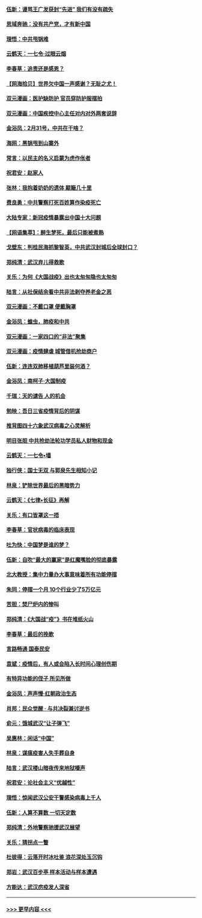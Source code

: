 #### [伍新：谩骂王广发获封“先进” 我们有没有疏失](../pages/nsc993/n11926101.md?t=03091932) 
#### [思域奔驰：没有共产党，才有新中国](../pages/nsc993/n11926058.md?t=03091932) 
#### [理悟：中共甩锅难](../pages/nsc993/n11925355.md?t=03091932) 
#### [云鹤天：一七令·过眼云烟](../pages/nsc993/n11925284.md?t=03091932) 
#### [李春草：追责还是感恩？](../pages/nsc993/n11925274.md?t=03091932) 
#### [【网海拾贝】世界欠中国一声感谢？无耻之尤！](../pages/nsc993/n11925239.md?t=03091932) 
#### [双元漫画：医护缺防护 官员穿防护服摆拍](../pages/nsc993/n11923899.md?t=03091932) 
#### [双元漫画：中国疾控中心主任对内对外两套说辞](../pages/nsc993/n11921994.md?t=03091932) 
#### [金浴凤：2月31号，中共在干啥？](../pages/nsc993/n11922706.md?t=03091932) 
#### [海网：黑锅甩到山寨外](../pages/nsc993/n11922688.md?t=03091932) 
#### [常言：以民主的名义启蒙为虎作伥者](../pages/nsc993/n11922217.md?t=03091932) 
#### [祝君安：赵家人](../pages/nsc993/n11922209.md?t=03091932) 
#### [张林：我抱着奶奶的遗体 颠簸几十里](../pages/nsc993/n11920945.md?t=03091932) 
#### [费良勇：中共警察打死百姓算作染疫死亡](../pages/nsc993/n11919264.md?t=03091932) 
#### [大陆专家：新冠疫情暴露出中国十大问题](../pages/nsc993/n11919187.md?t=03091932) 
#### [【网语集萃】：醉生梦死，最后只能被煮熟](../pages/nsc993/n11918994.md?t=03091932) 
#### [戈壁东：判桂民海抓黎智英，中共武汉封城后全球封口？](../pages/nsc993/n11917982.md?t=03091932) 
#### [郑纯清：武汉弃儿得救歌](../pages/nsc993/n11917881.md?t=03091932) 
#### [关乐：为何《大国战疫》出也太匆匆隐也太匆匆](../pages/nsc993/n11917792.md?t=03091932) 
#### [陆言：从社保结余看中共非法剥夺养老金之恶](../pages/nsc993/n11917084.md?t=03091932) 
#### [双元漫画：不戴口罩 便戴胸罩](../pages/nsc993/n11916447.md?t=03091932) 
#### [金浴凤：蝗虫，肺疫和中共](../pages/nsc993/n11916904.md?t=03091932) 
#### [双元漫画：一家四口的“非法”聚集](../pages/nsc993/n11916378.md?t=03091932) 
#### [双元漫画：疫情肆虐 城管借机抢劫商户](../pages/nsc993/n11916310.md?t=03091932) 
#### [伍新：连连双肺移植葫芦里装何酒？](../pages/nsc993/n11913667.md?t=03091932) 
#### [金浴凤：南柯子·大国制疫](../pages/nsc993/n11913657.md?t=03091932) 
#### [千瑞：天的谴告  人的机会](../pages/nsc993/n11913309.md?t=03091932) 
#### [勉映：吾日三省疫情背后的阴谋](../pages/nsc993/n11913079.md?t=03091932) 
#### [推背图四十六象武汉病毒之心灵解析](../pages/nsc993/n11911761.md?t=03091932) 
#### [明目张胆 中共抢劫法轮功学员私人财物和现金](../pages/nsc993/n11910262.md?t=03091932) 
#### [云鹤天：一七令▪墙](../pages/nsc993/n11910627.md?t=03091932) 
#### [独行侠：国士无双 与郭泉先生相知小记](../pages/nsc993/n11910613.md?t=03091932) 
#### [林泉：铲除世界最后的黑暗势力](../pages/nsc993/n11909320.md?t=03091932) 
#### [云鹤天：《七律▪长征》再解](../pages/nsc993/n11909327.md?t=03091932) 
#### [关乐：有口皆罩这一捂](../pages/nsc993/n11908393.md?t=03091932) 
#### [李春草：官状病毒的临床表现](../pages/nsc993/n11908339.md?t=03091932) 
#### [吐为快：中国梦是谁的梦？](../pages/nsc993/n11906564.md?t=03091932) 
#### [伍新：自吹“最大的赢家”是红魔嘴脸的彻底暴露](../pages/nsc993/n11906407.md?t=03091932) 
#### [北大教授：集中力量办大事意味着所有功能停摆](../pages/nsc993/n11904800.md?t=03091932) 
#### [朱同：停摆一个月 10个行业少了5万亿元](../pages/nsc993/n11904498.md?t=03091932) 
#### [苦胆：焚尸炉内的惨叫](../pages/nsc993/n11904479.md?t=03091932) 
#### [郑纯清：《大国战“疫”》书在堆纸火山](../pages/nsc993/n11904450.md?t=03091932) 
#### [李春草：最后的挽歌](../pages/nsc993/n11904441.md?t=03091932) 
#### [言路畅通 国泰民安](../pages/nsc993/n11904222.md?t=03091932) 
#### [袁斌：疫情后，有人或会陷入长时间心理创伤期](../pages/nsc993/n11901514.md?t=03091932) 
#### [有特异功能的侄子 所见所做](../pages/nsc993/n11901154.md?t=03091932) 
#### [金浴凤：声声慢‧红朝政治生态](../pages/nsc993/n11899553.md?t=03091932) 
#### [肖邦：民众觉醒 · 与共决裂兼讨逆书](../pages/nsc993/n11898435.md?t=03091932) 
#### [俞元：饿城武汉“让子弹飞”](../pages/nsc993/n11898344.md?t=03091932) 
#### [吴惠林：闲话“中国”](../pages/nsc993/n11898182.md?t=03091932) 
#### [林泉：谋瘟疫害人失手葬自身](../pages/nsc993/n11897892.md?t=03091932) 
#### [陆言：武汉楼山暗夜传来地狱嚎声](../pages/nsc993/n11897033.md?t=03091932) 
#### [祝君安：论社会主义“优越性”](../pages/nsc993/n11897005.md?t=03091932) 
#### [理悟：惊闻武汉公安干警感染病毒上千人](../pages/nsc993/n11896947.md?t=03091932) 
#### [伍新：人算不算数 一切天定数](../pages/nsc993/n11893372.md?t=03091932) 
#### [郑纯清：外地警察驰援武汉展望](../pages/nsc993/n11893115.md?t=03091932) 
#### [关乐：猜拐点一瞥](../pages/nsc993/n11893020.md?t=03091932) 
#### [杜彼得：云落开时冰吐鉴 浪花深处玉沉钩](../pages/nsc993/n11892107.md?t=03091932) 
#### [郑岩：武汉百步亭 样本活动与样本遭遇](../pages/nsc993/n11892310.md?t=03091932) 
#### [方能达：武汉疠疫发人深省](../pages/nsc993/n11891376.md?t=03091932) 

----
#### [ >>> 更早内容 <<< ](../indexes/nsc993-earlier.md)
